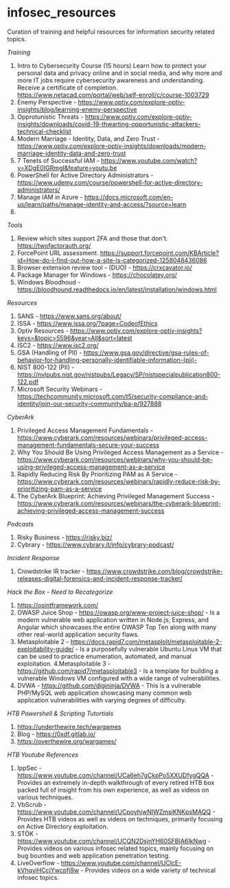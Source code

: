 # infosec_resources
Curation of training and helpful resources for information security related topics.

*Training*
1. Intro to Cybersecurity Course (15 hours) Learn how to protect your personal data and privacy online and in social media, and why more and more IT jobs require cybersecurity awareness and understanding. Receive a certificate of completion. https://www.netacad.com/portal/web/self-enroll/c/course-1003729
2. Enemy Perspective - https://www.optiv.com/explore-optiv-insights/blog/learning-enemy-perspective
3. Opprotunistic Threats - https://www.optiv.com/explore-optiv-insights/downloads/covid-19-thwarting-opportunistic-attackers-technical-checklist
4. Modern Marriage - Identity, Data, and Zero Trust - https://www.optiv.com/explore-optiv-insights/downloads/modern-marriage-identity-data-and-zero-trust
5. 7 Tenets of Successful IAM - https://www.youtube.com/watch?v=XDgE0IGRmgI&feature=youtu.be
6. PowerShell for Active Directory Administrators - https://www.udemy.com/course/powershell-for-active-directory-administrators/
7. Manage IAM in Azure - https://docs.microsoft.com/en-us/learn/paths/manage-identity-and-access/?source=learn
8. 

*Tools*
1. Review which sites support 2FA and those that don't. https://twofactorauth.org/
2. ForcePoint URL assessment. https://support.forcepoint.com/KBArticle?id=How-do-I-find-out-how-a-site-is-categorized-1258048436086
3. Browser extension review tool - (DUO) - https://crxcavator.io/
4. Package Manager for Windows - https://chocolatey.org/
5. Windows Bloodhoud - https://bloodhound.readthedocs.io/en/latest/installation/windows.html

*Resources*
1. SANS - https://www.sans.org/about/
2. ISSA - https://www.issa.org/?page=CodeofEthics
3. Optiv Resources - https://www.optiv.com/explore-optiv-insights?keys=&topic=5596&year=All&sort=latest
4. ISC2 - https://www.isc2.org/
5. GSA (Handling of PII) - https://www.gsa.gov/directive/gsa-rules-of-behavior-for-handling-personally-identifiable-information-(pii)-
6. NIST 800-122 (PII) - https://nvlpubs.nist.gov/nistpubs/Legacy/SP/nistspecialpublication800-122.pdf
7. Microsoft Security Webinars - https://techcommunity.microsoft.com/t5/security-compliance-and-identity/join-our-security-community/ba-p/927888

*CyberArk*
1. Privileged Access Management Fundamentals - https://www.cyberark.com/resources/webinars/privileged-access-management-fundamentals-secure-your-success
2. Why You Should Be Using Privileged Access Management as a Service - https://www.cyberark.com/resources/webinars/why-you-should-be-using-privileged-access-management-as-a-service
3. Rapidly Reducing Risk By Prioritizing PAM as A Service - https://www.cyberark.com/resources/webinars/rapidly-reduce-risk-by-prioritizing-pam-as-a-service
4. The CyberArk Blueprint: Achieving Privileged Management Success - https://www.cyberark.com/resources/webinars/the-cyberark-blueprint-achieving-privileged-access-management-success

*Podcasts*
1. Risky Business - https://risky.biz/
2. Cybrary - https://www.cybrary.it/info/cybrary-podcast/

*Incident Response*
1. Crowdstrike IR tracker - https://www.crowdstrike.com/blog/crowdstrike-releases-digital-forensics-and-incident-response-tracker/

*Hack the Box - Need to Recategorize*
1. https://osintframework.com/
2. OWASP Juice Shop	- https://owasp.org/www-project-juice-shop/ - Is a modern vulnerable web application written in Node.js, Express, and Angular which showcases the entire OWASP Top Ten along with many other real-world application security flaws.
3. Metasploitable 2	- https://docs.rapid7.com/metasploit/metasploitable-2-exploitability-guide/ - Is a purposefully vulnerable Ubuntu Linux VM that can be used to practice enumeration, automated, and manual exploitation.
4.Metasploitable 3 - https://github.com/rapid7/metasploitable3 -	Is a template for building a vulnerable Windows VM configured with a wide range of vulnerabilities.
5. DVWA	- https://github.com/digininja/DVWA - This is a vulnerable PHP/MySQL web application showcasing many common web application vulnerabilities with varying degrees of difficulty.

*HTB Powershell & Scripting Tutortials* 
1. https://underthewire.tech/wargames
2. Blog - https://0xdf.gitlab.io/
3. https://overthewire.org/wargames/

*HTB Youtube References*
1. IppSec	- https://www.youtube.com/channel/UCa6eh7gCkpPo5XXUDfygQQA -Provides an extremely in-depth walkthrough of every retired HTB box packed full of insight from his own experience, as well as videos on various techniques.
2. VbScrub - https://www.youtube.com/channel/UCpoyhjwNIWZmsiKNKpsMAQQ -	Provides HTB videos as well as videos on techniques, primarily focusing on Active Directory exploitation.
3. STÖK - https://www.youtube.com/channel/UCQN2DsjnYH60SFBIA6IkNwg - Provides videos on various infosec related topics, mainly focusing on bug bounties and web application penetration testing.
4. LiveOverflow - https://www.youtube.com/channel/UClcE-kVhqyiHCcjYwcpfj9w -	Provides videos on a wide variety of technical infosec topics.

